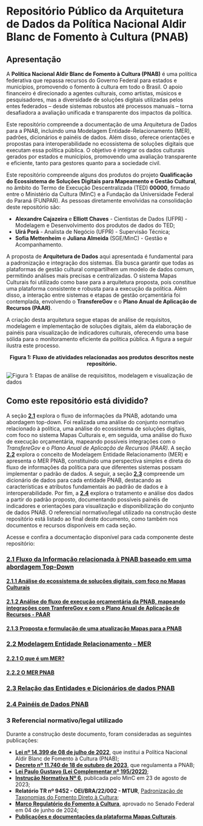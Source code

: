 
# Repositório Público da Arquitetura de Dados da **Política Nacional Aldir Blanc de Fomento à Cultura (PNAB)**



## Apresentação


A **Política Nacional Aldir Blanc de Fomento à Cultura (PNAB)** é uma política federativa que repassa recursos do Governo Federal para estados e municípios, promovendo o fomento à cultura em todo o Brasil. O apoio financeiro é direcionado a agentes culturais, como artistas, músicos e pesquisadores, mas a diversidade de soluções digitais utilizadas pelos entes federados – desde sistemas robustos até processos manuais – torna desafiadora a avaliação unificada e transparente dos impactos da política.

Este repositório compreende a documentação de uma Arquitetura de Dados para a PNAB, incluindo uma Modelagem Entidade-Relacionamento (MER), padrões, dicionários e painéis de dados. Além disso, oferece orientações e propostas para interoperabilidade no ecossistema de soluções digitais que executam essa política pública. O objetivo é integrar os dados culturais gerados por estados e municípios, promovendo uma avaliação transparente e eficiente, tanto para gestores quanto para a sociedade civil.

Este repositório compreende alguns dos produtos do projeto **Qualificação do Ecossistema de Soluções Digitais para Mapeamento e Gestão Cultural**, no âmbito do Termo de Execução Descentralizada (TED) **00000**, firmado entre o Ministério da Cultura (MinC) e a Fundação da Universidade Federal do Paraná (FUNPAR). As pessoas diretamente envolvidas na consolidação deste repositório são:

- **Alexandre Cajazeira** e **Elliott Chaves** - Cientistas de Dados (UFPR) - Modelagem e Desenvolvimento dos produtos de dados do TED;
- **Uirá Porã** - Analista de Negócio (UFPR) - Supervisão Técnica;
- **Sofia Mettenheim** e **Juliana Almeida** (SGE/MinC) - Gestão e Acompanhamento.

A proposta de **Arquitetura de Dados** aqui apresentada é fundamental para a padronização e integração dos sistemas. Ela busca garantir que todas as plataformas de gestão cultural compartilhem um modelo de dados comum, permitindo análises mais precisas e centralizadas. O sistema Mapas Culturais foi utilizado como base para a arquitetura proposta, pois constitue uma plataforma consistente e robusta para a execução da política. Além disso, a interação entre sistemas e etapas de gestão orçamentária foi contemplada, envolvendo o **TransfereGov** e o **Plano Anual de Aplicação de Recursos (PAAR)**. 

A criação desta arquitetura segue etapas de análise de requisitos, modelagem e implementação de soluções digitais, além da elaboração de painéis para visualização de indicadores culturais, oferecendo uma base sólida para o monitoramento eficiente da política pública. A figura a seguir ilustra este processo.

<center> <b>Figura 1: Fluxo de atividades relacionadas aos produtos descritos neste repositório.</b></center>

![**Figura 1: Etapas de análise de requisititos, modelagem e visualização de dados**](https://lh3.googleusercontent.com/pw/AP1GczNNmAcA4L8nC8bJ0z8cjO1BMhjp82_5b7XweEidL2qWxw3dbG_5RdS8EuK-DomR0F-IJOH7sLNMoaONS4t6MJYpis2qDRDRhl4D9hNu_JkFs0Q7awNvdOVhwTKVbvJnOEmcZ1Dwiji1PdYWJJCOvFSk=w2560-h940-s-no-gm?authuser=0)


## Como este repositório está dividido? 

A seção **[2.1](2_1_Fluxo_Informacao_PNAB.md)** explora o fluxo de informações da PNAB, adotando uma abordagem top-down. Foi realizada uma análise do conjunto normativo relacionado à política, uma análise do ecossistema de soluções digitais, com foco no sistema Mapas Culturais e, em seguida, uma análise do fluxo de execução orçamentária, mapeando possíveis integrações com o *TransfereGov* e o *Plano Anual de Aplicação de Recursos (PAAR)*. A seção **[2.2](2_2_1_MER_Definicao.md)** explora o conceito de Modelagem Entidade Relacionamento (MER) e apresenta o MER PNAB, constituindo uma perspectiva simples e direta do fluxo de informações da política para que diferentes sistemas possam implementar o padrão de dados. A seguir, a seção **[2.3](2_3_Entidades_Dicionarios.md)** compreende um dicionário de dados para cada entidade PNAB, destacando as características e atributos fundamentais ao padrão de dados e à interoperabilidade. Por fim, a **[2.4](2_4_Analise_paineis_dados.md)** explora o tratamento e análise dos dados a partir do padrão proposto, documentando possíveis painéis de indicadores e orientações para visualização e disponibilização do conjunto de dados PNAB. O referencial normativo/legal utilizado na construção deste repositório está listado ao final deste documento, como também nos documentos e recursos disponíveis em cada seção.


Acesse e confira a documentação disponível para cada componente deste repositório: 

###  [2.1 Fluxo da Informação relacionada à PNAB baseado em uma abordagem Top-Down](2_1_Fluxo_Informacao_PNAB.md)
#### [2.1.1 Análise do ecossistema de soluções digitais, com foco no Mapas Culturais](2_1_1_Analise_Ecossistema.md)
#### [2.1.2 Análise do fluxo de execução orçamentária da PNAB, mapeando integrações com TranfereGov e com o Plano Anual de Aplicação de Recursos - PAAR](2_1_2_TransfereGov_PAAR.md)
#### [2.1.3 Proposta e formulação de uma atualização Mapas para a PNAB](2_1_3_Proposta_PNAB_Mapas.md)
###  [2.2 Modelagem Entidade Relacionamento - MER]()
#### [2.2.1 O que é um MER?](2_2_1_MER_Definicao.md)
#### [2.2.2 O MER PNAB](2_2_2_MER_Entidades.md)
###  [2.3 Relação das Entidades e Dicionários de dados PNAB](2_3_Entidades_Dicionarios.md)
###  [2.4 Painéis de Dados PNAB](2_4_Analise_paineis_dados.md)
### 3 Referencial normativo/legal utilizado

Durante a construção deste documento, foram consideradas as seguintes publicações:

- [**Lei nº 14.399 de 08 de julho de 2022**](https://www.planalto.gov.br/ccivil_03/_ato2019-2022/2022/lei/l14399.htm), que institui a Política Nacional Aldir Blanc de Fomento à Cultura (PNAB);
- [**Decreto nº 11.740 de 18 de outubro de 2023**](https://www.planalto.gov.br/ccivil_03/_ato2023-2026/2023/decreto/D11740.htm), que regulamenta a PNAB;
- [**Lei Paulo Gustavo (Lei Complementar nº 195/2022)**](https://www.gov.br/secom/pt-br/acesso-a-informacao/comunicabr/lista-dos-programas/lei-paulo-gustavo);
- [**Instrução Normativa Nº 6**](https://www.gov.br/cultura/pt-br/assuntos/noticias/entenda-quais-indicadores-vao-nortear-o-monitoramento-da-execucao-da-lpg), publicada pelo MinC em 23 de agosto de 2023;
- **Relatório TR nº 9452 - OEI/BRA/22/002 - MTUR**, [Padronização de Taxonomias do Fomento Direto à Cultura](https://github.com/LabCDBr/gestao/files/15473883/17MAIO2024_Relatorio.2_OEI.MinC_FINAL.ENVIADO.docx.pdf);
- [**Marco Regulatório do Fomento à Cultura**](https://www12.senado.leg.br/noticias/materias/2024/06/04/marco-regulatorio-para-financiamento-da-cultura-segue-para-sancao), aprovado no Senado Federal em 04 de junho de 2024;
- [**Publicações e documentações da plataforma Mapas Culturais**](https://mapas.tec.br/).


